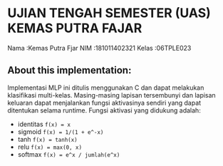 # UJIAN TENGAH SEMESTER (UAS) KEMAS PUTRA FAJAR 

Nama		:Kemas Putra Fjar
NIM			:181011402321
Kelas		:06TPLE023

## About this implementation:

Implementasi MLP ini ditulis menggunakan C dan dapat melakukan klasifikasi multi-kelas. Masing-masing lapisan tersembunyi
dan lapisan keluaran dapat menjalankan fungsi aktivasinya sendiri yang dapat ditentukan selama runtime. Fungsi aktivasi yang didukung adalah:

- identitas ```f(x) = x```
- sigmoid ```f(x) = 1/(1 + e^-x)```
- tanh ```f(x) = tanh(x)```
- relu ```f(x) = max(0, x)```
- softmax ```f(x) = e^x / jumlah(e^x)```
